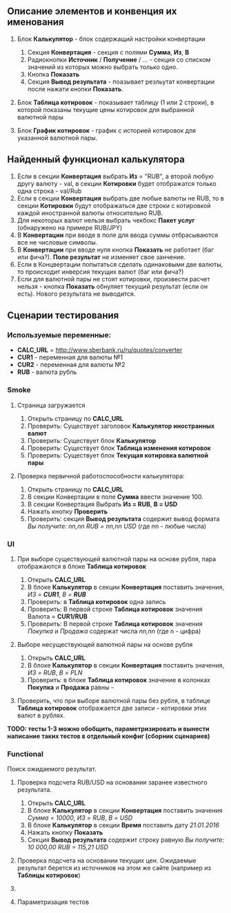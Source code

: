 ## Описание элементов и конвенция их именования

1. Блок **Калькулятор** - блок содержащий настройки конвертации
    1. Секция **Конвертация** - секция с полями **Сумма**, **Из**, **В**
    2. Радиокнопки **Источник** / **Получение** / ... - секция со списком значений из которых можно выбрать только одно.
    3. Кнопка **Показать**
    4. Секция **Вывод результата** - поазывает резльутат конвертации после нажати кнопки **Показать**.

2. Блок **Таблица котировок** - показывает таблицу (1 или 2 строки), в которой показаны текущие цены котировок для выбранной валютной пары

3. Блок **График котировок** - график с историей котировок для указанной валютной пары.

## Найденный функционал калькулятора

1. Если в секции **Конвертация** выбрать **Из** = "RUB", а второй любую другу валюту - val, в секции **Котировки** будет отображатся только одна строка - val/Rub
2. Если в секции **Конвертация** выбрать две любые валюты не RUB, то в секции **Котировки** будут отображаться две строки с котировкой каждой иностранной валюты относительно RUB.
3. Для некоторых валют нельзя выбрать чекбокс **Пакет услуг** (обнаружено на примере RUB/JPY)
4. В **Конвертации** при вводе в поле для ввода суммы отбрасываются все не числовые символы.
5. В **Конвертации** при вводе нуля кнопка **Показать** не работает (баг или фича?). **Поле результат** не изменяет свое занчение.
6. Если в Концвертации попытаться сделать одинаковыми две валюты, то происходит инверсия текущих валют (баг или фича?)
7. Если для валютной пары не стоят котировки, произвести расчет нельзя - кнопка **Показать** обнуляет текущий результат (если он есть). Нового результата не выводится.


## Сценарии тестирования

### Используемые переменные:

 - **CALC_URL** = http://www.sberbank.ru/ru/quotes/converter
 - **CUR1** - переменная для валюты №1
 - **CUR2** - переменная для валюты №2
 - **RUB** - валюта рубль

### Smoke

1. Страница загружается
   
   1. Открыть страницу по **CALC_URL**
   2. Проверить: Существует заголовок **Калькулятор иностранных валют**
   3. Проверить: Существует блок **Калькулятор**
   4. Проверить: Существует блок **Таблица изменения котировок**
   5. Проверить: Существует блок **Текущая котировка валютной пары**

2. Проверка первичной работоспособности калькулятора:
   
    1. Открыть страницу по **CALC_URL**
    2. В секции Конвертации в поле **Сумма** ввести значение 100.
    3. В секции Конвертация Выбрать **Из = RUB**, **В = USD**
    4. Нажать кнопку **Проверить**
    5. Проверить: секция **Вывод результата** содержит вывод формата *Вы получите: nn,nn RUB = nn,nn USD* (где nn - любые числа)
   
### UI

1. При выборе существующей валютной пары на основе рубля, пара отображаются в блоке **Таблица котировок**
   
    1. Открыть **CALC_URL**
    2. В блоке **Калькулятор** в секции **Конвертация** поставить значения, *ИЗ = **CUR1***, *В = **RUB***
    3. Проверить: в **Таблица котировок** одна запись
    4. Проверить: В первой строке **Таблица котировок** значения Валюта = **CUR1/RUB**
    5. Проверить: В первой строке **Таблица котировок** значения *Покупка* и *Продажа* содержат числа *nn,nn* (где n - цифра)

2. Выборе несуществующей валютной пары на основе рубля
   
    1. Открыть **CALC_URL**
    2. В блоке **Калькулятор** в секции **Конвертация** поставить значения, *ИЗ = RUB*, *В = PLN*
    3. Проверить: в блоке **Таблица котировок** значение в колонках **Покупка** и **Продажа** равны *-*

3. Проверить, что при выборе валютной пары без рубля, в таблице **Таблица котировок** отображается две записи - котировки этих валют в рублях.

 **TODO: тесты 1-3 можно обобщить, параметризировать и вынести написание таких тестов в отдельный конфиг (сборник сценариев)**

### Functional

Поиск ожидаемого результат.



1. Проверка подсчета RUB/USD на основании заранее известного результата.
   
    1. Открыть **CALC_URL**
    2. В блоке **Калькулятор** в секции **Конвертация** поставить значения *Сумма = 10000*, *ИЗ = RUB*, *В = USD*
    3. В блоке **Калькулятор** в секции **Время** поставить дату *21.01.2016*
    4. Нажать кнопку **Показать**
    5. Секция **Вывод результата** содержит строку равную *Вы получите: 10 000,00 RUB = 115,21 USD*

2. Проверка подсчета на основании текущих цен. Ожидаемые результат берется из источников на этом же сайте (например из **Таблицы котировок**)

3. 

4. Параметризация тестов